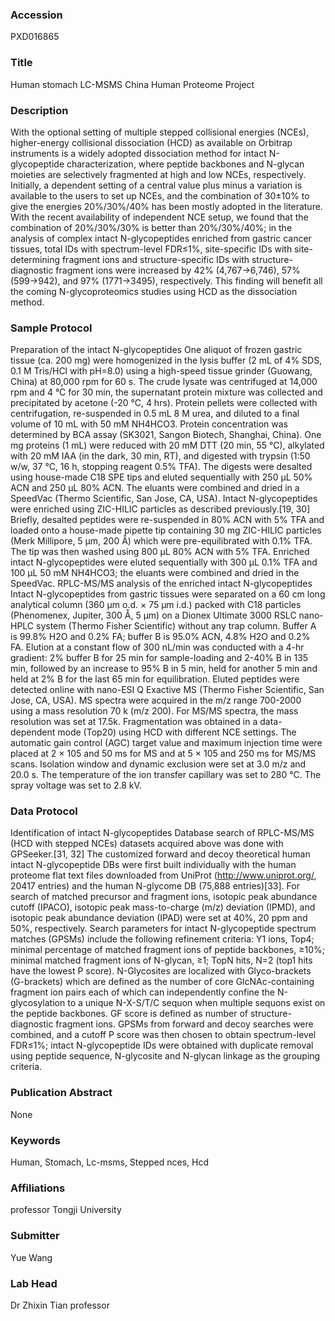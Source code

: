 ### Accession
PXD016865

### Title
Human stomach LC-MSMS China Human Proteome Project

### Description
With the optional setting of multiple stepped collisional energies (NCEs), higher-energy collisional dissociation (HCD) as available on Orbitrap instruments is a widely adopted dissociation method for intact N-glycopeptide characterization, where peptide backbones and N-glycan moieties are selectively fragmented at high and low NCEs, respectively. Initially, a dependent setting of a central value plus minus a variation is available to the users to set up NCEs, and the combination of 30±10% to give the energies 20%/30%/40% has been mostly adopted in the literature. With the recent availability of independent NCE setup, we found that the combination of 20%/30%/30% is better than 20%/30%/40%; in the analysis of complex intact N-glycopeptides enriched from gastric cancer tissues, total IDs with spectrum-level FDR≤1%, site-specific IDs with site-determining fragment ions and structure-specific IDs with structure-diagnostic fragment ions were increased by 42% (4,767->6,746), 57% (599->942), and 97% (1771->3495), respectively. This finding will benefit all the coming N-glycoproteomics studies using HCD as the dissociation method.

### Sample Protocol
Preparation of the intact N-glycopeptides One aliquot of frozen gastric tissue (ca. 200 mg) were homogenized in the lysis buffer (2 mL of 4% SDS, 0.1 M Tris/HCl with pH=8.0) using a high-speed tissue grinder (Guowang, China) at 80,000 rpm for 60 s. The crude lysate was centrifuged at 14,000 rpm and 4 °C for 30 min, the supernatant protein mixture was collected and precipitated by acetone (-20 °C, 4 hrs). Protein pellets were collected with centrifugation, re-suspended in 0.5 mL 8 M urea, and diluted to a final volume of 10 mL with 50 mM NH4HCO3. Protein concentration was determined by BCA assay (SK3021, Sangon Biotech, Shanghai, China). One mg proteins (1 mL) were reduced with 20 mM DTT (20 min, 55 °C), alkylated with 20 mM IAA (in the dark, 30 min, RT), and digested with trypsin (1:50 w/w, 37 °C, 16 h, stopping reagent 0.5% TFA). The digests were desalted using house-made C18 SPE tips and eluted sequentially with 250 μL 50% ACN and 250 μL 80% ACN. The eluants were combined and dried in a SpeedVac (Thermo Scientific, San Jose, CA, USA). Intact N-glycopeptides were enriched using ZIC-HILIC particles as described previously.[19, 30] Briefly, desalted peptides were re-suspended in 80% ACN with 5% TFA and loaded onto a house-made pipette tip containing 30 mg ZIC-HILIC particles (Merk Millipore, 5 μm, 200 Å) which were pre-equilibrated with 0.1% TFA. The tip was then washed using 800 μL 80% ACN with 5% TFA. Enriched intact N-glycopeptides were eluted sequentially with 300 μL 0.1% TFA and 100 μL 50 mM NH4HCO3; the eluants were combined and dried in the SpeedVac. RPLC-MS/MS analysis of the enriched intact N-glycopeptides Intact N-glycopeptides from gastric tissues were separated on a 60 cm long analytical column (360 μm o.d. × 75 μm i.d.) packed with C18 particles (Phenomenex, Jupiter, 300 Å, 5 μm) on a Dionex Ultimate 3000 RSLC nano-HPLC system (Thermo Fisher Scientific) without any trap column. Buffer A is 99.8% H2O and 0.2% FA; buffer B is 95.0% ACN, 4.8% H2O and 0.2% FA. Elution at a constant flow of 300 nL/min was conducted with a 4-hr gradient: 2% buffer B for 25 min for sample-loading and 2-40% B in 135 min, followed by an increase to 95% B in 5 min, held for another 5 min and held at 2% B for the last 65 min for equilibration. Eluted peptides were detected online with nano-ESI Q Exactive MS (Thermo Fisher Scientific, San Jose, CA, USA). MS spectra were acquired in the m/z range 700-2000 using a mass resolution 70 k (m/z 200). For MS/MS spectra, the mass resolution was set at 17.5k. Fragmentation was obtained in a data-dependent mode (Top20) using HCD with different NCE settings. The automatic gain control (AGC) target value and maximum injection time were placed at 2 × 105 and 50 ms for MS and at 5 × 105 and 250 ms for MS/MS scans. Isolation window and dynamic exclusion were set at 3.0 m/z and 20.0 s. The temperature of the ion transfer capillary was set to 280 °C. The spray voltage was set to 2.8 kV.

### Data Protocol
Identification of intact N-glycopeptides Database search of RPLC-MS/MS (HCD with stepped NCEs) datasets acquired above was done with GPSeeker.[31, 32] The customized forward and decoy theoretical human intact N-glycopeptide DBs were first built individually with the human proteome flat text files downloaded from UniProt (http://www.uniprot.org/, 20417 entries) and the human N-glycome DB (75,888 entries)[33]. For search of matched precursor and fragment ions, isotopic peak abundance cutoff (IPACO), isotopic peak mass-to-charge (m/z) deviation (IPMD), and isotopic peak abundance deviation (IPAD) were set at 40%, 20 ppm and 50%, respectively. Search parameters for intact N-glycopeptide spectrum matches (GPSMs) include the following refinement criteria: Y1 ions, Top4; minimal percentage of matched fragment ions of peptide backbones, ≥10%; minimal matched fragment ions of N-glycan, ≥1; TopN hits, N=2 (top1 hits have the lowest P score). N-Glycosites are localized with Glyco-brackets (G-brackets) which are defined as the number of core GlcNAc-containing fragment ion pairs each of which can independently confine the N-glycosylation to a unique N-X-S/T/C sequon when multiple sequons exist on the peptide backbones. GF score is defined as number of structure-diagnostic fragment ions. GPSMs from forward and decoy searches were combined, and a cutoff P score was then chosen to obtain spectrum-level FDR≤1%; intact N-glycopeptide IDs were obtained with duplicate removal using peptide sequence, N-glycosite and N-glycan linkage as the grouping criteria.

### Publication Abstract
None

### Keywords
Human, Stomach, Lc-msms, Stepped nces, Hcd

### Affiliations
professor
Tongji University

### Submitter
Yue Wang

### Lab Head
Dr Zhixin Tian
professor



